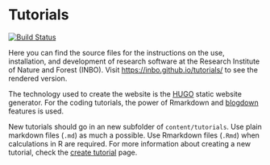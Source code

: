 
# Tutorials

[![Build Status](https://travis-ci.org/inbo/tutorials.svg?branch=master)](https://travis-ci.org/inbo/tutorials)

Here you can find the source files for the instructions on the use, installation, and development of research software at the Research Institute of Nature and Forest (INBO). Visit <https://inbo.github.io/tutorials/>  to see the rendered version.

The technology used to create the website is the [HUGO](https://gohugo.io/) static website generator. For the coding tutorials, the power of Rmarkdown and [blogdown](https://bookdown.org/yihui/blogdown/) features is used. 

New tutorials should go in an new subfolder of `content/tutorials`. Use plain markdown files (`.md`) as much a possible. Use Rmarkdown files (`.Rmd`) when calculations in R are required. For more information about creating a new tutorial, check the [create tutorial](https://inbo.github.io/tutorials/create_tutorial/) page.

